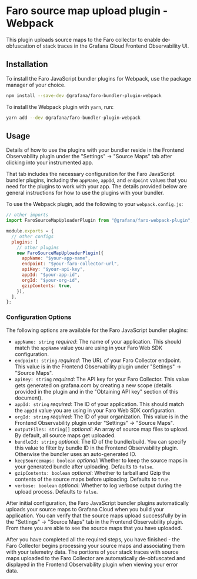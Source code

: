 # Faro source map upload plugin - Webpack

This plugin uploads source maps to the Faro collector to enable de-obfuscation of stack traces in the Grafana Cloud Frontend Observability UI.

## Installation

To install the Faro JavaScript bundler plugins for Webpack, use the package manager of your choice.

```bash
npm install --save-dev @grafana/faro-bundler-plugin-webpack
```

To install the Webpack plugin with `yarn`, run:

```bash
yarn add --dev @grafana/faro-bundler-plugin-webpack
```

## Usage

Details of how to use the plugins with your bundler reside in the Frontend Observability plugin under the "Settings" -> "Source Maps" tab after clicking into your instrumented app.

That tab includes the necessary configuration for the Faro JavaScript bundler plugins, including the `appName`, `appId`, and `endpoint` values that you need for the plugins to work with your app. The details provided below are general instructions for how to use the plugins with your bundler.

To use the Webpack plugin, add the following to your `webpack.config.js`:

```javascript
// other imports
import FaroSourceMapUploaderPlugin from "@grafana/faro-webpack-plugin";

module.exports = {
  // other configs
  plugins: [
    // other plugins
    new FaroSourceMapUploaderPlugin({
      appName: "$your-app-name",
      endpoint: "$your-faro-collector-url",
      apiKey: "$your-api-key",
      appId: "$your-app-id",
      orgId: "$your-org-id",
      gzipContents: true,
    }),
  ],
};
```

### Configuration Options

The following options are available for the Faro JavaScript bundler plugins:

- `appName: string` *required*: The name of your application. This should match the `appName` value you are using in your Faro Web SDK configuration.
- `endpoint: string` *required*: The URL of your Faro Collector endpoint. This value is in the Frontend Observability plugin under "Settings" -> "Source Maps".
- `apiKey: string` *required*: The API key for your Faro Collector. This value gets generated on grafana.com by creating a new scope (details provided in the plugin and in the "Obtaining API key" section of this document).
- `appId: string` *required*: The ID of your application. This should match the `appId` value you are using in your Faro Web SDK configuration.
- `orgId: string` *required*: The ID of your organization. This value is in the Frontend Observability plugin under "Settings" -> "Source Maps".
- `outputFiles: string[]` *optional*: An array of source map files to upload. By default, all source maps get uploaded.
- `bundleId: string` *optional*: The ID of the bundle/build. You can specify this value to filter by bundle ID in the Frontend Observability plugin. Otherwise the bundler uses an auto-generated ID.
- `keepSourcemaps: boolean` *optional*: Whether to keep the source maps in your generated bundle after uploading. Defaults to `false`.
- `gzipContents: boolean` *optional*: Whether to tarball and Gzip the contents of the source maps before uploading. Defaults to `true`.
- `verbose: boolean` *optional*: Whether to log verbose output during the upload process. Defaults to `false`.

After initial configuration, the Faro JavaScript bundler plugins automatically uploads your source maps to Grafana Cloud when you build your application. You can verify that the source maps upload successfully by in the "Settings" -> "Source Maps" tab in the Frontend Observability plugin. From there you are able to see the source maps that you have uploaded.

After you have completed all the required steps, you have finished - the Faro Collector begins processing your source maps and associating them with your telemetry data. The portions of your stack traces with source maps uploaded to the Faro Collector are automatically de-obfuscated and displayed in the Frontend Observability plugin when viewing your error data.